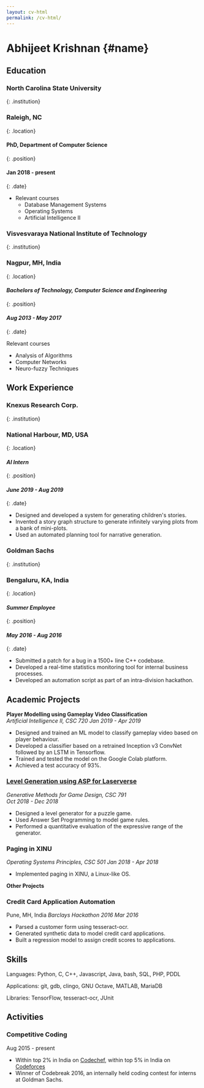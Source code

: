 ```yaml
---
layout: cv-html
permalink: /cv-html/
---
```


# Abhijeet Krishnan {#name}

## Education

### North Carolina State University 
{: .institution}

### Raleigh, NC
{: .location}

#### PhD, Department of Computer Science
{: .position}

#### Jan 2018 - present 
{: .date}

- Relevant courses
  - Database Management Systems
  - Operating Systems
  - Artificial Intelligence II

### Visvesvaraya National Institute of Technology 
{: .institution}

### Nagpur, MH, India 
{: .location}

#### *Bachelors of Technology, Computer Science and Engineering* 
{: .position}

#### *Aug 2013 - May 2017* 
{: .date}

Relevant courses
- Analysis of Algorithms
- Computer Networks
- Neuro-fuzzy Techniques

## Work Experience

### Knexus Research Corp. 
{: .institution}

### National Harbour, MD, USA 
{: .location}

#### *AI Intern* 
{: .position}

#### *June 2019 - Aug 2019* 
{: .date}

- Designed and developed a system for generating children's stories.
- Invented a story graph structure to generate infinitely varying plots from a bank of mini-plots.
- Used an automated planning tool for narrative generation.

### Goldman Sachs 
{: .institution}

### Bengaluru, KA, India 
{: .location}

#### *Summer Employee* 
{: .position}

#### *May 2016 - Aug 2016* 
{: .date}

- Submitted a patch for a bug in a 1500+ line C++ codebase.
- Developed a real-time statistics monitoring tool for internal business processes.
- Developed an automation script as part of an intra-division hackathon.

## **Academic Projects**

**Player Modelling using Gameplay Video Classification**   
*Artificial Intelligence II, CSC 720*
*Jan 2019 - Apr 2019*
- Designed and trained an ML model to classify gameplay video based on player behaviour.
- Developed a classifier based on a retrained Inception v3 ConvNet followed by an LSTM in Tensorflow.
- Trained and tested the model on the Google Colab platform.
- Achieved a test accuracy of 93%.

### **[Level Generation using ASP for Laserverse](https://drive.google.com/file/d/1XS819_05IEGtPLEwC27K1P94VVSuQZES/view?usp=sharing)**   
*Generative Methods for Game Design, CSC 791*                                                                                           
*Oct 2018 - Dec 2018*
- Designed a level generator for a puzzle game.
- Used Answer Set Programming to model game rules.
- Performed a quantitative evaluation of the expressive range of the generator.

### **Paging in XINU**                        
*Operating Systems Principles, CSC 501*
*Jan 2018 - Apr 2018*
- Implemented paging in XINU, a Linux-like OS.

**Other Projects**

### **Credit Card Application Automation**
Pune, MH, India
*Barclays Hackathon 2016*
*Mar 2016*
- Parsed a customer form using tesseract-ocr.
- Generated synthetic data to model credit card applications.
- Built a regression model to assign credit scores to applications.

## **Skills**

Languages: Python, C, C++, Javascript, Java, bash, SQL, PHP, PDDL

Applications: git, gdb, clingo, GNU Octave, MATLAB, MariaDB

Libraries: TensorFlow, tesseract-ocr, JUnit

## **Activities**

### **Competitive Coding** 
Aug 2015 - present
- Within top 2% in India on [Codechef](https://www.codechef.com/users/rashomon), within top 5% in India on [Codeforces](https://codeforces.com/profile/MystikNinja)
- Winner of Codebreak 2016, an internally held coding contest for interns at Goldman Sachs.